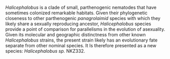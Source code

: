 _Halicephalobus_ is a clade of small, parthenogenic nematodes that have sometimes colonized remarkable habitats. Given their phylogenetic closeness to other parthenogenic _panagrolaimid_ species with which they likely share a sexually reproducing ancestor, _Halicephalobus_ species provide a point of comparison for parallelisms in the evolution of asexuality. Given its molecular and geographic distinctness from other known _Halicephalobus_ strains, the present strain likely has an evolutionary fate separate from other nominal species. It Is therefore presented as a new species: _Halicephalobus sp._ NKZ332.
